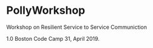 # PollyWorkshop
Workshop on Resilient Service to Service Communiction 

1.0 Boston Code Camp 31, April 2019.
